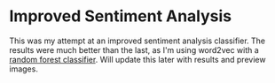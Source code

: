 # Improved Sentiment Analysis
This was my attempt at an improved sentiment analysis classifier. The results were much better than the last, as I'm using word2vec with a [random forest classifier](https://en.wikipedia.org/wiki/Random_forest). Will update this later with results and preview images.
